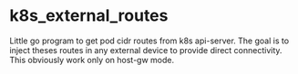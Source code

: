 # k8s_external_routes
Little go program to get pod cidr routes from k8s api-server. The goal is to inject theses routes in any external device to provide direct connectivity.
This obviously work only on host-gw mode.
